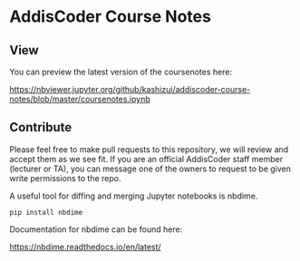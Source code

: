 # AddisCoder Course Notes

## View

You can preview the latest version of the coursenotes here:

https://nbviewer.jupyter.org/github/kashizui/addiscoder-course-notes/blob/master/coursenotes.ipynb

## Contribute

Please feel free to make pull requests to this repository, we will review and accept them as we see fit. If you are an official AddisCoder staff member (lecturer or TA), you can message one of the owners to request to be given write permissions to the repo.

A useful tool for diffing and merging Jupyter notebooks is nbdime.

	pip install nbdime

Documentation for nbdime can be found here:

https://nbdime.readthedocs.io/en/latest/


